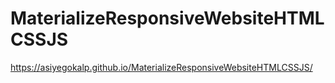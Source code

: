 # MaterializeResponsiveWebsiteHTMLCSSJS

https://asiyegokalp.github.io/MaterializeResponsiveWebsiteHTMLCSSJS/
